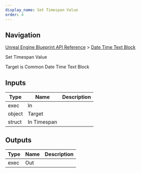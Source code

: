 ```yaml
---
display_name: Set Timespan Value
order: 4
---
```

## Navigation

[Unreal Engine Blueprint API Reference](https://dev.epicgames.com/documentation/en-us/unreal-engine/BlueprintAPI) > [Date Time Text Block](https://dev.epicgames.com/documentation/en-us/unreal-engine/BlueprintAPI/DateTimeTextBlock)

Set Timespan Value

Target is Common Date Time Text Block

## Inputs

| Type | Name | Description |
| --- | --- | --- |
| exec | In |  |
| object | Target |  |
| struct | In Timespan |  |

## Outputs

| Type | Name | Description |
| --- | --- | --- |
| exec | Out |  |
